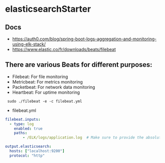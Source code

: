 # elasticsearchStarter

##  Docs
- https://auth0.com/blog/spring-boot-logs-aggregation-and-monitoring-using-elk-stack/
- https://www.elastic.co/fr/downloads/beats/filebeat

## There are various Beats for different purposes:

- Filebeat: For file monitoring
- Metricbeat: For metrics monitoring
- Packetbeat: For network data monitoring
- Heartbeat: For uptime monitoring

```
 sudo ./filebeat -e -c filebeat.yml
```

* filebeat.yml
```yml
filebeat.inputs:
  - type: log
    enabled: true
    paths:
        - /ELK/logs/application.log  # Make sure to provide the absolute path of the file

output.elasticsearch:
  hosts: ["localhost:9200"]
  protocol: "http"
  
  ```

